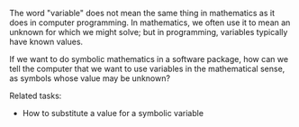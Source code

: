 
The word "variable" does not mean the same thing in mathematics as it does
in computer programming.  In mathematics, we often use it to mean an unknown
for which we might solve; but in programming, variables typically have known
values.

If we want to do symbolic mathematics in a software package, how can we tell
the computer that we want to use variables in the mathematical sense, as
symbols whose value may be unknown?

Related tasks:

 * How to substitute a value for a symbolic variable

